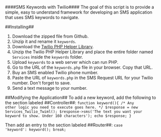 ####SMS Keywords with Twilio####
The goal of this script is to provide a simple, easy to understand framework for developing an SMS application that uses SMS keywords to navigate.

##Installing##
1. Download the zipped file from Github.
2. Unzip it and rename it `keywords`.
3. Download the [Twilio PHP Helper Library](https://github.com/twilio/twilio-php/zipball/3.2.3).
4. Unzip the Twilio PHP Helper Library and place the entire folder named `Services` inside the `keywords` folder.
5. Upload `keywords` to a web server which can run PHP.
6. Go to the URL of the `keywords.php` file in your browser. Copy that URL.
6. Buy an SMS enabled Twilio phone number.
7. Paste the URL of `keywords.php` in the SMS Request URL for your Twilio number. Don't forget to save.
8. Send a text message to your number.

##Modifying the Application##
To add a new keyword, add the following to the section labeled ##Controller##:
<code>function keyword(){
    /* Any other logic you need to execute goes here. */
    $response = new Services_Twilio_Twiml();
    $response->sms('The text you want your keyword to show. Under 160 characters');
    echo $response;
}
</code>

Then add an entry to the section labeled ##Router##:
<code>case 'keyword':
        keyword();
        break;
</code>
